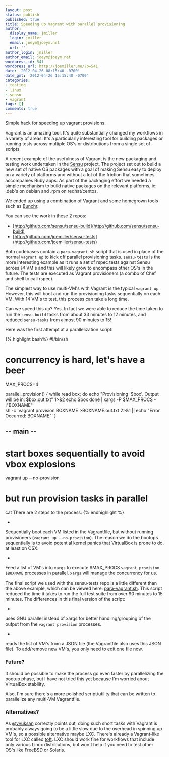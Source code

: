 ```yaml
---
layout: post
status: publish
published: true
title: Speeding up Vagrant with parallel provisioning
author:
  display_name: jmiller
  login: jmiller
  email: joeym@joeym.net
  url: ''
author_login: jmiller
author_email: joeym@joeym.net
wordpress_id: 541
wordpress_url: http://joemiller.me/?p=541
date: '2012-04-26 08:15:40 -0700'
date_gmt: '2012-04-26 15:15:40 -0700'
categories:
- testing
- linux
- sensu
- vagrant
tags: []
comments: true
---
```

Simple hack for speeding up vagrant provisions.
<!--more-->

Vagrant is an amazing tool. It's quite substantially changed my workflows in a variety of areas. It's a particularly interesting tool for building packages or running tests across multiple OS's or distributions from a single set of scripts.

A recent example of the usefulness of Vagrant is the new packaging and testing work undertaken in the [Sensu](https://github.com/sensu/sensu) project. The project set out to build a new set of native OS packages with a goal of making Sensu easy to deploy on a variety of platforms and without a lot of the friction that sometimes accompanies Ruby apps. As part of the packaging effort we needed a simple mechanism to build native packages on the relevant platforms, ie: .deb's on debian and .rpm on redhat/centos.

We ended up using a combination of Vagrant and some homegrown tools such as [Bunchr](https://github.com/joemiller/bunchr).

You can see the work in these 2 repos:

- [http://github.com/sensu/sensu-build](http://github.com/sensu/sensu-build)
- [http://github.com/joemiller/sensu-tests](http://github.com/joemiller/sensu-tests)

Both codebases contain a `para-vagrant.sh` script that is used in place of the normal `vagrant up` to kick off parallel provisioning tasks. `sensu-tests` is the more interesting example as it runs a set of rspec tests against Sensu across _14_ VM's and this will likely grow to encompass other OS's in the future. The tests are executed as Vagrant provisioners (a combo of Chef and shell to call rspec).

The simplest way to use multi-VM's with Vagrant is the typical `vagrant up`. However, this will boot and run the provisioning tasks sequentially on each VM. With 14 VM's to test, this process can take a long time.

Can we speed this up? Yes. In fact we were able to reduce the time taken to run the `sensu-build` tasks from about 33 minutes to 12 minutes, and reduced `sensu-tasks` from almost 90 minutes to 15!

Here was the first attempt at a parallelization script:

{% highlight bash%}
#!/bin/sh


# concurrency is hard, let's have a beer


MAX_PROCS=4


parallel_provision() {
    while read box; do
        echo "Provisioning '$box'. Output will be in: $box.out.txt" 1>&2
        echo $box
    done | xargs -P $MAX_PROCS -I"BOXNAME" \
        sh -c 'vagrant provision BOXNAME >BOXNAME.out.txt 2>&1 || echo "Error Occurred: BOXNAME"'
}


## -- main -- ##


# start boxes sequentially to avoid vbox explosions
vagrant up --no-provision


# but run provision tasks in parallel
cat 
There are 2 steps to the process:
{% endhighlight %}

- 

Sequentially boot each VM listed in the Vagrantfile, but without running provisioners (`vagrant up --no-provision`). The reason we do the bootups sequentially is to avoid potential kernel panics that VirtualBox is prone to do, at least on OSX.

- 

Feed a list of VM's into `xargs` to execute $MAX\_PROCS `vagrant provision $BOXNAME` processes in parallel. `xargs` will manage the concurrency for us.

The final script we used with the sensu-tests repo is a little different than the above example, which can be viewed here: [para-vagrant.sh](https://github.com/joemiller/sensu-tests/blob/master/para-vagrant.sh). This script reduced the time it takes to run the full test suite from over 90 minutes to 15 minutes. The differences in this final version of the script:

- 

uses GNU parallel instead of xargs for better handling/grouping of the output from the `vagrant provision` processes.

- 

reads the list of VM's from a JSON file (the Vagrantfile also uses this JSON file). To add/remove new VM's, you only need to edit one file now.

### Future?

It should be possible to make the process go even faster by parallelizing the bootup phase, but I have not tried this yet because I'm worried about VirtualBox stability.

Also, I'm sure there's a more polished script/utility that can be written to parallelize any multi-VM Vagrantfile.

### Alternatives?

As [@vvuksan](https://twitter.com/vvuksan) correctly points out, doing such short tasks with Vagrant is probably always going to be a little slow due to the overhead in spinning up VM's, so a possible alternative maybe LXC. There's already a Vagrant-like tool for LXC called [toft](https://github.com/exceedhl/toft). LXC should work fine for workflows that include only various Linux distributions, but won't help if you need to test other OS's like FreeBSD or Solaris.

